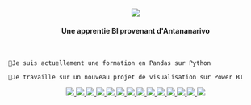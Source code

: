 <h1 align="center">
  <a href="https://git.io/typing-svg">
<img src="https://readme-typing-svg.demolab.com?font=Lumanosino&weight=100000&size=40&pause=1000&color=3024F7&center=true&vCenter=true&random=false&width=435&lines=Bonjour!%F0%9F%91%8B;Je+suis+Sarah%F0%9F%98%8A;Une+apprentie+Business+intelligence;POWER+BI;Langage+R;SQL"/>
  </a>
</h1>

  <h4 align="center">Une apprentie BI provenant d'Antananarivo </h4>
  </br>
 
    💼Je suis actuellement une formation en Pandas sur Python    
    
    🎯Je travaille sur un nouveau projet de visualisation sur Power BI
   <p align="center">
     <a href="#">
<img src="https://img.shields.io/badge/MySQL-005C84?style=for-the-badge&logo=mysql&logoColor=white"/>
<img src="https://img.shields.io/badge/PostgreSQL-316192?style=for-the-badge&logo=postgresql&logoColor=white"/>
<img src="https://img.shields.io/badge/RStudio-75AADB?style=for-the-badge&logo=RStudio&logoColor=white"/>
<img src="https://img.shields.io/badge/MySQL-005C84?style=for-the-badge&logo=mysql&logoColor=white"/>
<img src="https://img.shields.io/badge/Udemy-EC5252?style=for-the-badge&logo=Udemy&logoColor=white"/>
<img src="https://img.shields.io/badge/PowerBI-F2C811?style=for-the-badge&logo=Power%20BI&logoColor=white"/>
<img src="https://img.shields.io/badge/VSCode-0078D4?style=for-the-badge&logo=visual%20studio%20code&logoColor=white"/>
<img src="https://img.shields.io/badge/Python-FFD43B?style=for-the-badge&logo=python&logoColor=blue"/>
<img src="https://img.shields.io/badge/R-276DC3?style=for-the-badge&logo=r&logoColor=white"/>
<img src="https://img.shields.io/badge/Microsoft_Excel-217346?style=for-the-badge&logo=microsoft-excel&logoColor=white"/>
<img src="https://img.shields.io/badge/Microsoft_Access-A4373A?style=for-the-badge&logo=microsoft-access&logoColor=white"/>
<img src="https://img.shields.io/badge/Windows-0078D6?style=for-the-badge&logo=windows&logoColor=white"/>
<img src="https://img.shields.io/badge/Ubuntu-E95420?style=for-the-badge&logo=ubuntu&logoColor=white"/>
<img src="https://img.shields.io/badge/VirtualBox-21416b?style=for-the-badge&logo=VirtualBox&logoColor=white"/>
   </a>  
   </p>
   
   
